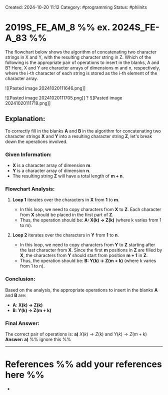 Created: 2024-10-20 11:12
Category: #programming
Status: #philnits



# 2019S_FE_AM_8 %% ex. 2024S_FE-A_83 %%

The flowchart below shows the algorithm of concatenating two character strings in X and Y, with the resulting character string in Z. Which of the following is the appropriate pair of operations to insert in the blanks, A and B? Here, X and Y are character arrays of dimensions m and n, respectively, where the i-th character of each string is stored as the i-th element of the character array.

![[Pasted image 20241020111646.png]]

![[Pasted image 20241020111705.png]]
?
![[Pasted image 20241020111719.png]]
## **Explanation:**

To correctly fill in the blanks **A** and **B** in the algorithm for concatenating two character strings **X** and **Y** into a resulting character string **Z**, let's break down the operations involved.

### Given Information:

- **X** is a character array of dimension **m**.
- **Y** is a character array of dimension **n**.
- The resulting string **Z** will have a total length of **m + n**.

### Flowchart Analysis:

1. **Loop 1** iterates over the characters in **X** from **1** to **m**.

    - In this loop, we need to copy characters from **X** to **Z**. Each character from **X** should be placed in the first part of **Z**.
    - Thus, the operation should be: **A: X(k) → Z(k)** (where k varies from 1 to m).
2. **Loop 2** iterates over the characters in **Y** from **1** to **n**.

    - In this loop, we need to copy characters from **Y** to **Z** starting after the last character from **X**. Since the first **m** positions in **Z** are filled by **X**, the characters from **Y** should start from position **m + 1** in **Z**.
    - Thus, the operation should be: **B: Y(k) → Z(m + k)** (where k varies from 1 to n).

### **Conclusion:**

Based on the analysis, the appropriate operations to insert in the blanks **A** and **B** are:

- **A**: **X(k) → Z(k)**
- **B**: **Y(k) → Z(m + k)**

### **Final Answer:**

The correct pair of operations is:
**a)** $X(k)→Z(k)$ and $Y(k)→Z(m+k)$
**Answer: a)**
%% ignore this %%
<!--SR:!2025-05-30,56,310-->
---









# References %% add your references here %%
- 